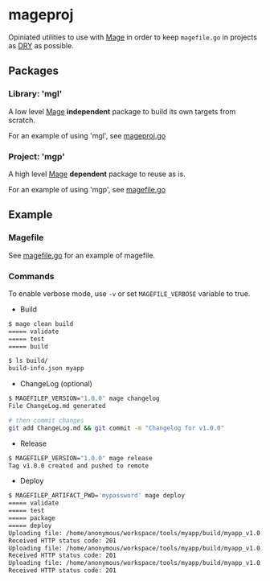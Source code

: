 # mageproj

Opiniated utilities to use with [Mage](https://github.com/magefile/mage) in order to keep `magefile.go` in projects as [DRY](https://en.wikipedia.org/wiki/Don%27t_repeat_yourself) as possible.

## Packages
### Library: 'mgl'

A low level [Mage](https://github.com/magefile/mage) **independent** package to build its own targets from scratch.

For an example of using 'mgl', see [mageproj.go](./mgp/mageproj.go)

### Project: 'mgp'

A high level [Mage](https://github.com/magefile/mage) **dependent** package to reuse as is.

For an example of using 'mgp', see [magefile.go](./magefile.go)

## Example

### Magefile

See [magefile.go](./example/magefile.go) for an example of magefile.

### Commands

To enable verbose mode, use `-v` or set `MAGEFILE_VERBOSE` variable to true.

* Build

```sh
$ mage clean build
===== validate
===== test
===== build

$ ls build/
build-info.json myapp
```

* ChangeLog (optional)

```sh
$ MAGEFILEP_VERSION="1.0.0" mage changelog
File ChangeLog.md generated

# then commit changes
git add ChangeLog.md && git commit -m "Changelog for v1.0.0"
```

* Release

```sh
$ MAGEFILEP_VERSION="1.0.0" mage release
Tag v1.0.0 created and pushed to remote
```

* Deploy

```sh
$ MAGEFILEP_ARTIFACT_PWD='mypassword' mage deploy 
===== validate
===== test
===== package
===== deploy
Uploading file: /home/anonymous/workspace/tools/myapp/build/myapp_v1.0.0_darwin-amd64.tar.gz
Received HTTP status code: 201
Uploading file: /home/anonymous/workspace/tools/myapp/build/myapp_v1.0.0_linux-amd64.tar.gz
Received HTTP status code: 201
Uploading file: /home/anonymous/workspace/tools/myapp/build/myapp_v1.0.0_windows-amd64.zip
Received HTTP status code: 201
```
